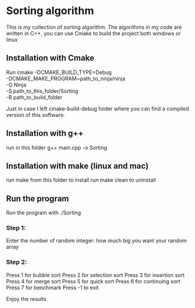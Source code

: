 # Sorting algorithm
This is my collection of sorting algorithm. The algorithms in my code are written in C++, you can use Cmake to build the project both windows or linux

## Installation with Cmake
Run
cmake -DCMAKE_BUILD_TYPE=Debug \
-DCMAKE_MAKE_PROGRAM=path_to_ninja/ninja \
-G Ninja  \
-S path_to_this_folder/Sorting \
-B path_to_build_folder

Just in case I left cmake-build-debug folder where you can find a compiled version of this software.

## Installation with g++
run in this folder g++ main.cpp -o Sorting

## Installation with make (linux and mac)
run make from this folder to install 
run make clean to uninstall 

## Run the program
Run the program with ./Sorting 

### Step 1:
Enter the number of random integer:  how much big you want your random array

### Step 2:
Press 1 for bubble sort
Press 2 for selection sort
Press 3 for insertion sort
Press 4 for merge sort
Press 5 for quick sort
Press 6 for continuing sort
Press 7 for benchmark
Press -1 to exit

Enjoy the results


